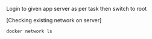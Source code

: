 Login to given app server as per task then switch to root

[Checking existing network on server]
```
docker network ls
```
